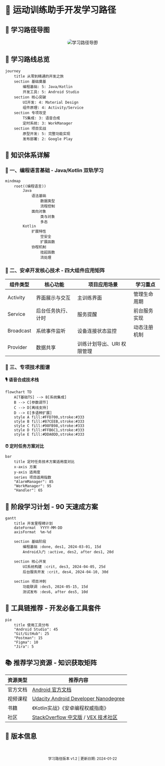 # 🚀 运动训练助手开发学习路径

## 🌆 学习路径导图
<div align="center">
  <img src="https://via.placeholder.com/800x300.png?text=Learning+Path+Infographic" alt="学习路径导图" style="border-radius:10px">
</div>

## 📌 学习路线总览
```mermaid
journey
    title 从零到精通的开发之旅
    section 基础奠基
        编程基础: 5: Java/Kotlin
        开发工具: 5: Android Studio
    section 核心突破
        UI开发: 4: Material Design
        组件原理: 4: Activity/Service
    section 专项攻坚
        TS集成: 3: 语音合成
        定时系统: 3: WorkManager
    section 项目实战
        原型开发: 5: 完整功能实现
        发布部署: 2: Google Play
```
## 🧩 知识体系详解

### 🌟 一、编程语言基础 - Java/Kotlin 双轨学习
```mermaid
mindmap
    root((编程语言))
        Java
            语法基础
                数据类型
                流程控制
            面向对象
                类与对象
                多态
        Kotlin
            扩展特性
                空安全
                扩展函数
            协程机制
                挂起函数
                流处理
```

### 🌟 二、安卓开发核心技术 - 四大组件应用矩阵
| 组件类型  | 核心功能           | 项目应用场景               | 学习重点     |
| --------- | ------------------ | -------------------------- | ------------ |
| Activity  | 界面展示与交互     | 主训练界面                 | 管理生命周期 |
| Service   | 后台任务执行、计时 | 服务提醒                   | 前台服务实现 |
| Broadcast | 系统事件监听       | 设备连接状态监控           | 动态注册机制 |
| Provider  | 数据共享           | 训练计划导出、URI 权限管理 |              |

### 🌟 三、专项技术图谱

#### 🎙️ 语音合成技术栈
```mermaid
flowchart TD
    A[T基础TS] --> B[系统集成]
    B --> C[参数调节]
    C --> D[离线支持]
    D --> E[多语种扩展]
    style A fill:#FFD700,stroke:#333
    style B fill:#87CEEB,stroke:#333
    style C fill:#98FB98,stroke:#333
    style D fill:#FFB6C1,stroke:#333
    style E fill:#DDA0DD,stroke:#333
```

#### ⏰ 定时任务方案对比
```mermaid
bar
    title 定时任务技术方案适用度对比
    x-axis 方案
    y-axis 适用度
    series 项目适用指数
    "AlarmManager": 85
    "WorkManager": 95
    "Handler": 65
```

## 📅 阶段学习计划 - 90 天速成方案
```mermaid
gantt
    title 开发里程碑计划
    dateFormat  YYYY-MM-DD
    axisFormat  %m-%d
    
    section 基础阶段
        编程基础 :done, des1, 2024-03-01, 15d
        Android入门 :active, des2, after des1, 20d
    
    section 核心开发
        UI系统构建 :crit, des3, 2024-04-05, 25d
        后台服务开发 :crit, des4, 2024-04-10, 30d
    
    section 项目冲刺
        功能联调 :des5, 2024-05-15, 15d
        测试发布 :des6, after des5, 10d
```

## 🔧 工具链推荐 - 开发必备工具套件
```mermaid
pie
    title 使用工具分布
    "Android Studio": 45
    "Git/GitHub": 25
    "Postman": 15
    "Figma": 10
    "Jira": 5
```

## 📚 推荐学习资源 - 知识获取矩阵
| 资源类型 | 推荐内容                                                                                                   |
| -------- | ---------------------------------------------------------------------------------------------------------- |
| 官方文档 | [Android 官方文档](https://developer.android.com/)                                                         |
| 视频课程 | [Udacity Android Developer Nanodegree](https://www.udacity.com/course/android-developer-nanodegree--nd801) |
| 书籍     | 《Kotlin实战》《安卓编程权威指南》                                                                         |
| 社区     | [StackOverflow 中文版](https://stackoverflow.com/) / [VEX 技术社区](https://example.com)                   |

## 🔖 版本信息
<div align="center" style="margin-top:50px">
    <sub>学习路径版本 v1.2 | 更新日期: 2024-01-22</sub> 
</div>